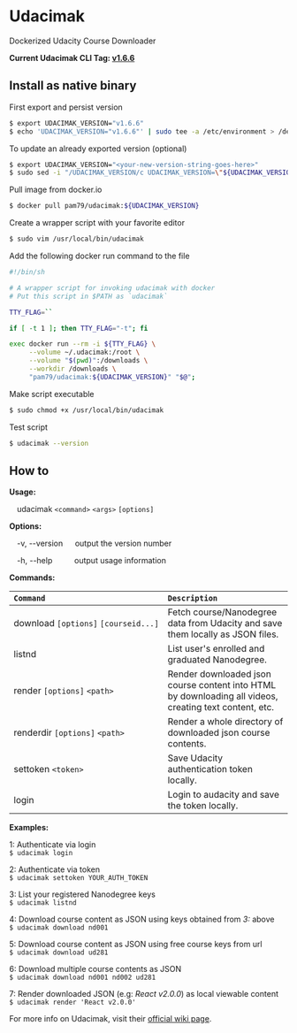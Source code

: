 # Udacimak
Dockerized Udacity Course Downloader

**Current Udacimak CLI Tag: [v1.6.6](https://github.com/udacimak/udacimak/releases/tag/v1.6.6)**

## Install as native binary

First export and persist version
```sh
$ export UDACIMAK_VERSION="v1.6.6"
$ echo 'UDACIMAK_VERSION="v1.6.6"' | sudo tee -a /etc/environment > /dev/null
```

To update an already exported version (optional)
```sh
$ export UDACIMAK_VERSION="<your-new-version-string-goes-here>"
$ sudo sed -i "/UDACIMAK_VERSION/c UDACIMAK_VERSION=\"${UDACIMAK_VERSION}\"" /etc/environment
```

Pull image from docker.io
```sh
$ docker pull pam79/udacimak:${UDACIMAK_VERSION}
```

Create a wrapper script with your favorite editor
```sh
$ sudo vim /usr/local/bin/udacimak
```

Add the following docker run command to the file
```sh
#!/bin/sh

# A wrapper script for invoking udacimak with docker
# Put this script in $PATH as `udacimak`

TTY_FLAG=``

if [ -t 1 ]; then TTY_FLAG="-t"; fi

exec docker run --rm -i ${TTY_FLAG} \
     --volume ~/.udacimak:/root \
     --volume "$(pwd)":/downloads \
     --workdir /downloads \
     "pam79/udacimak:${UDACIMAK_VERSION}" "$@";
```

Make script executable
```sh
$ sudo chmod +x /usr/local/bin/udacimak
```

Test script
```sh
$ udacimak --version
```

## How to

**Usage:**

&emsp;udacimak  `<command>` `<args>` `[options]`


**Options:**

&emsp;-v, --version &emsp; output the version number

&emsp;-h, --help &emsp;&emsp;&nbsp; output usage information


**Commands:**

|`Command`    | `Description`   |
|:---         |:---             |
| download&nbsp;`[options]`&nbsp;`[courseid...]` | Fetch course/Nanodegree data from Udacity and save them locally as JSON files. |
| listnd | List user's enrolled and graduated Nanodegree. |
| render `[options]` `<path>` | Render downloaded json course content into HTML by downloading all videos, creating text content, etc. |
| renderdir `[options]` `<path>` | Render a whole directory of downloaded json course contents. |
| settoken `<token>` | Save Udacity authentication token locally. |
| login | Login to audacity and save the token locally. |


**Examples:**

1: Authenticate via login  
`$ udacimak login`


2: Authenticate via token  
`$ udacimak settoken YOUR_AUTH_TOKEN`


3: List your registered Nanodegree keys  
`$ udacimak listnd`


4: Download course content as JSON using keys obtained from _3:_ above  
`$ udacimak download nd001`


5: Download course content as JSON using free course keys from url  
`$ udacimak download ud281`


6: Download multiple course contents as JSON  
`$ udacimak download nd001 nd002 ud281`


7: Render downloaded JSON (e.g: _React v2.0.0_) as local viewable content  
`$ udacimak render 'React v2.0.0'`


For more info on Udacimak, visit their [official wiki page](https://github.com/udacimak/udacimak/wiki).
